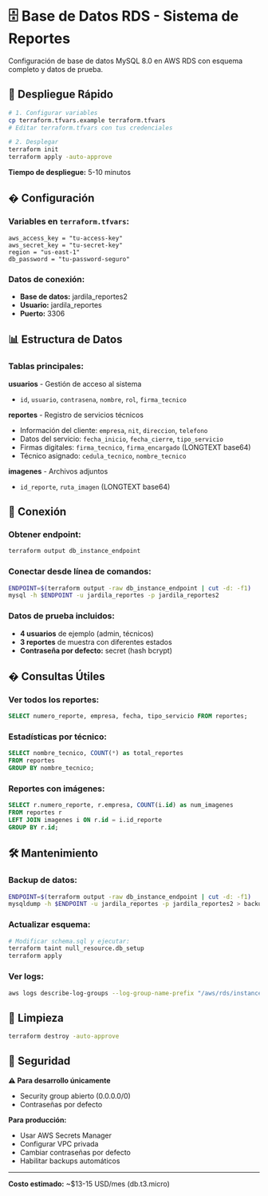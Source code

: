# 🗄️ Base de Datos RDS - Sistema de Reportes

Configuración de base de datos MySQL 8.0 en AWS RDS con esquema completo y datos de prueba.

## 🚀 Despliegue Rápido

```bash
# 1. Configurar variables
cp terraform.tfvars.example terraform.tfvars
# Editar terraform.tfvars con tus credenciales

# 2. Desplegar
terraform init
terraform apply -auto-approve
```

**Tiempo de despliegue:** 5-10 minutos

## � Configuración

### Variables en `terraform.tfvars`:
```hcl
aws_access_key = "tu-access-key"
aws_secret_key = "tu-secret-key"
region = "us-east-1"
db_password = "tu-password-seguro"
```

### Datos de conexión:
- **Base de datos:** jardila_reportes2
- **Usuario:** jardila_reportes
- **Puerto:** 3306

## 📊 Estructura de Datos

### Tablas principales:

**usuarios** - Gestión de acceso al sistema
- `id`, `usuario`, `contrasena`, `nombre`, `rol`, `firma_tecnico`

**reportes** - Registro de servicios técnicos  
- Información del cliente: `empresa`, `nit`, `direccion`, `telefono`
- Datos del servicio: `fecha_inicio`, `fecha_cierre`, `tipo_servicio` 
- Firmas digitales: `firma_tecnico`, `firma_encargado` (LONGTEXT base64)
- Técnico asignado: `cedula_tecnico`, `nombre_tecnico`

**imagenes** - Archivos adjuntos
- `id_reporte`, `ruta_imagen` (LONGTEXT base64)

## 🔌 Conexión

### Obtener endpoint:
```bash
terraform output db_instance_endpoint
```

### Conectar desde línea de comandos:
```bash
ENDPOINT=$(terraform output -raw db_instance_endpoint | cut -d: -f1)
mysql -h $ENDPOINT -u jardila_reportes -p jardila_reportes2
```

### Datos de prueba incluidos:
- **4 usuarios** de ejemplo (admin, técnicos)
- **3 reportes** de muestra con diferentes estados
- **Contraseña por defecto:** secret (hash bcrypt)

## � Consultas Útiles

### Ver todos los reportes:
```sql
SELECT numero_reporte, empresa, fecha, tipo_servicio FROM reportes;
```

### Estadísticas por técnico:
```sql
SELECT nombre_tecnico, COUNT(*) as total_reportes 
FROM reportes 
GROUP BY nombre_tecnico;
```

### Reportes con imágenes:
```sql
SELECT r.numero_reporte, r.empresa, COUNT(i.id) as num_imagenes
FROM reportes r 
LEFT JOIN imagenes i ON r.id = i.id_reporte
GROUP BY r.id;
```

## 🛠️ Mantenimiento

### Backup de datos:
```bash
ENDPOINT=$(terraform output -raw db_instance_endpoint | cut -d: -f1)
mysqldump -h $ENDPOINT -u jardila_reportes -p jardila_reportes2 > backup.sql
```

### Actualizar esquema:
```bash
# Modificar schema.sql y ejecutar:
terraform taint null_resource.db_setup
terraform apply
```

### Ver logs:
```bash
aws logs describe-log-groups --log-group-name-prefix "/aws/rds/instance"
```

## 🧹 Limpieza

```bash
terraform destroy -auto-approve
```

## 🔐 Seguridad

**⚠️ Para desarrollo únicamente**
- Security group abierto (0.0.0.0/0)
- Contraseñas por defecto

**Para producción:**
- Usar AWS Secrets Manager
- Configurar VPC privada  
- Cambiar contraseñas por defecto
- Habilitar backups automáticos

---

**Costo estimado:** ~$13-15 USD/mes (db.t3.micro)
